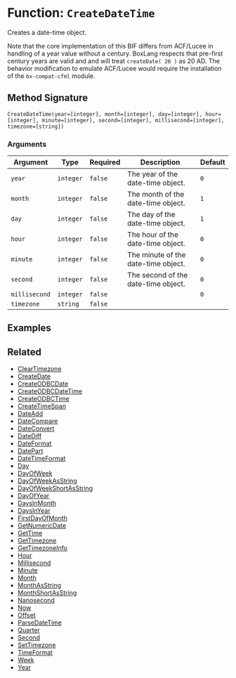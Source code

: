 [comment]: # (Note: This documentation is generated dynamically in the build process.  To modify the contents, change the javadoc on the _invoke method of the BIF class)

# Function: `CreateDateTime`

Creates a date-time object.

Note that the core implementation of this BIF differs from ACF/Lucee in handling of a year value without a century. BoxLang respects that pre-first century years are valid and and will treat `createDate( 20 )` as 20 AD.
 The behavior modification to emulate ACF/Lucee would require the installation of the `bx-compat-cfml` module.

## Method Signature

```
CreateDateTime(year=[integer], month=[integer], day=[integer], hour=[integer], minute=[integer], second=[integer], millisecond=[integer], timezone=[string])
```

### Arguments


| Argument | Type | Required | Description | Default |
|----------|------|----------|-------------|---------|
| `year` | `integer` | `false` | The year of the date-time object. | `0` |
| `month` | `integer` | `false` | The month of the date-time object. | `1` |
| `day` | `integer` | `false` | The day of the date-time object. | `1` |
| `hour` | `integer` | `false` | The hour of the date-time object. | `0` |
| `minute` | `integer` | `false` | The minute of the date-time object. | `0` |
| `second` | `integer` | `false` | The second of the date-time object. | `0` |
| `millisecond` | `integer` | `false` |  | `0` |
| `timezone` | `string` | `false` |  |  |

## Examples



## Related

  * [ClearTimezone](./ClearTimezone.md)
  * [CreateDate](./CreateDate.md)
  * [CreateODBCDate](./CreateODBCDate.md)
  * [CreateODBCDateTime](./CreateODBCDateTime.md)
  * [CreateODBCTime](./CreateODBCTime.md)
  * [CreateTimeSpan](./CreateTimeSpan.md)
  * [DateAdd](./DateAdd.md)
  * [DateCompare](./DateCompare.md)
  * [DateConvert](./DateConvert.md)
  * [DateDiff](./DateDiff.md)
  * [DateFormat](./DateFormat.md)
  * [DatePart](./DatePart.md)
  * [DateTimeFormat](./DateTimeFormat.md)
  * [Day](./Day.md)
  * [DayOfWeek](./DayOfWeek.md)
  * [DayOfWeekAsString](./DayOfWeekAsString.md)
  * [DayOfWeekShortAsString](./DayOfWeekShortAsString.md)
  * [DayOfYear](./DayOfYear.md)
  * [DaysInMonth](./DaysInMonth.md)
  * [DaysInYear](./DaysInYear.md)
  * [FirstDayOfMonth](./FirstDayOfMonth.md)
  * [GetNumericDate](./GetNumericDate.md)
  * [GetTime](./GetTime.md)
  * [GetTimezone](./GetTimezone.md)
  * [GetTimezoneInfo](./GetTimezoneInfo.md)
  * [Hour](./Hour.md)
  * [Millisecond](./Millisecond.md)
  * [Minute](./Minute.md)
  * [Month](./Month.md)
  * [MonthAsString](./MonthAsString.md)
  * [MonthShortAsString](./MonthShortAsString.md)
  * [Nanosecond](./Nanosecond.md)
  * [Now](./Now.md)
  * [Offset](./Offset.md)
  * [ParseDateTime](./ParseDateTime.md)
  * [Quarter](./Quarter.md)
  * [Second](./Second.md)
  * [SetTimezone](./SetTimezone.md)
  * [TimeFormat](./TimeFormat.md)
  * [Week](./Week.md)
  * [Year](./Year.md)
